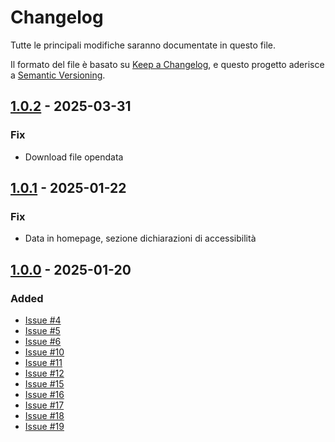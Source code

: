 # Changelog

Tutte le principali modifiche saranno documentate in questo file.

Il formato del file è basato su [Keep a Changelog](https://keepachangelog.com/en/1.1.0/),
e questo progetto aderisce a [Semantic Versioning](https://semver.org/spec/v2.0.0.html).

## [1.0.2](https://github.com/AgID/accessibilita-dashboard/releases/tag/1.0.2) - 2025-03-31

### Fix

- Download file opendata

## [1.0.1](https://github.com/AgID/accessibilita-dashboard/releases/tag/1.0.1) - 2025-01-22

### Fix

- Data in homepage, sezione dichiarazioni di accessibilità

## [1.0.0](https://github.com/AgID/accessibilita-dashboard/releases/tag/1.0.0) - 2025-01-20

### Added

- [Issue #4](https://github.com/AgID/accessibilita-monitoraggio/issues/4)
- [Issue #5](https://github.com/AgID/accessibilita-monitoraggio/issues/5)
- [Issue #6](https://github.com/AgID/accessibilita-monitoraggio/issues/6)
- [Issue #10](https://github.com/AgID/accessibilita-monitoraggio/issues/10)
- [Issue #11](https://github.com/AgID/accessibilita-monitoraggio/issues/11)
- [Issue #12](https://github.com/AgID/accessibilita-monitoraggio/issues/12)
- [Issue #15](https://github.com/AgID/accessibilita-monitoraggio/issues/15)
- [Issue #16](https://github.com/AgID/accessibilita-monitoraggio/issues/16)
- [Issue #17](https://github.com/AgID/accessibilita-monitoraggio/issues/17)
- [Issue #18](https://github.com/AgID/accessibilita-monitoraggio/issues/18)
- [Issue #19](https://github.com/AgID/accessibilita-monitoraggio/issues/19)
